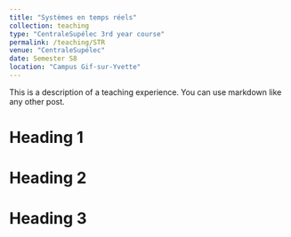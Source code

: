 ```yaml
---
title: "Systèmes en temps réels"
collection: teaching
type: "CentraleSupélec 3rd year course"
permalink: /teaching/STR
venue: "CentraleSupélec"
date: Semester S8
location: "Campus Gif-sur-Yvette"
---
```


This is a description of a teaching experience. You can use markdown like any other post.

Heading 1
======

Heading 2
======

Heading 3
======
